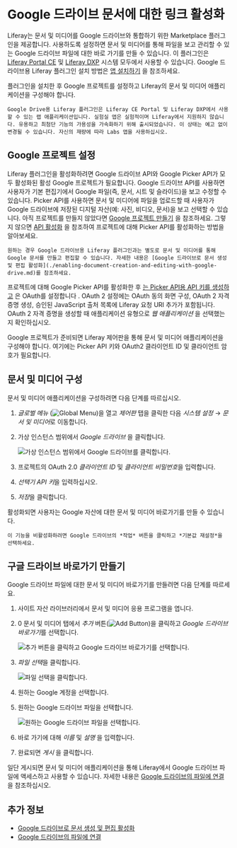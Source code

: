 # Google 드라이브 문서에 대한 링크 활성화

Liferay는 문서 및 미디어를 Google 드라이브와 통합하기 위한 Marketplace 플러그인을 제공합니다. 사용하도록 설정하면 문서 및 미디어를 통해 파일을 보고 관리할 수 있는 Google 드라이브 파일에 대한 바로 가기를 만들 수 있습니다. 이 플러그인은 [Liferay Portal CE](https://web.liferay.com/marketplace/-/mp/application/105847499) 및 [Liferay DXP](https://web.liferay.com/marketplace/-/mp/application/98011653) 시스템 모두에서 사용할 수 있습니다. Google 드라이브용 Liferay 플러그인 설치 방법은 [앱 설치하기](../../../../system-administration/installing-and-managing-apps/installing-apps.md) 을 참조하세요.

플러그인을 설치한 후 Google 프로젝트를 설정하고 Liferay의 문서 및 미디어 애플리케이션을 구성해야 합니다.

```{important}
Google Drive용 Liferay 플러그인은 Liferay CE Portal 및 Liferay DXP에서 사용할 수 있는 랩 애플리케이션입니다. 실험실 앱은 실험적이며 Liferay에서 지원하지 않습니다. 유용하고 최첨단 기능의 가용성을 가속화하기 위해 출시되었습니다. 이 상태는 예고 없이 변경될 수 있습니다. 자신의 재량에 따라 Labs 앱을 사용하십시오.
```

## Google 프로젝트 설정

Liferay 플러그인을 활성화하려면 Google 드라이브 API와 Google Picker API가 모두 활성화된 활성 Google 프로젝트가 필요합니다. Google 드라이브 API를 사용하면 사용자가 기본 편집기에서 Google 파일(즉, 문서, 시트 및 슬라이드)을 보고 수정할 수 있습니다. Picker API를 사용하면 문서 및 미디어에 파일을 업로드할 때 사용자가 Google 드라이브에 저장된 디지털 자산(예: 사진, 비디오, 문서)을 보고 선택할 수 있습니다. 아직 프로젝트를 만들지 않았다면 [Google 프로젝트 만들기](https://support.google.com/googleapi/answer/6251787?hl=en&ref_topic=7014522) 을 참조하세요. 그렇지 않으면 [API 활성화](https://support.google.com/googleapi/answer/6158841) 을 참조하여 프로젝트에 대해 Picker API를 활성화하는 방법을 알아보세요.

```{note}
원하는 경우 Google 드라이브용 Liferay 플러그인과는 별도로 문서 및 미디어를 통해 Google 문서를 만들고 편집할 수 있습니다. 자세한 내용은 [Google 드라이브로 문서 생성 및 편집 활성화](./enabling-document-creation-and-editing-with-google-drive.md)를 참조하세요.
```

프로젝트에 대해 Google Picker API를 활성화한 후 [는 Picker API용 API 키를 생성하고](https://support.google.com/googleapi/answer/6158862) 은 OAuth를 설정합니다 [](https://support.google.com/cloud/answer/6158849) . OAuth 2 설정에는 OAuth 동의 화면 구성, OAuth 2 자격 증명 생성, 승인된 JavaScript 출처 목록에 Liferay 요청 URI 추가가 포함됩니다. OAuth 2 자격 증명을 생성할 때 애플리케이션 유형으로 *웹 애플리케이션* 을 선택했는지 확인하십시오.

Google 프로젝트가 준비되면 Liferay 제어판을 통해 문서 및 미디어 애플리케이션을 구성해야 합니다. 여기에는 Picker API 키와 OAuth2 클라이언트 ID 및 클라이언트 암호가 필요합니다.

## 문서 및 미디어 구성

문서 및 미디어 애플리케이션을 구성하려면 다음 단계를 따르십시오.

1. *글로벌 메뉴* (![Global Menu](../../../../images/icon-applications-menu.png))을 열고 *제어판* 탭을 클릭한 다음 *시스템 설정* &rarr; *문서 및 미디어*로 이동합니다.

1. 가상 인스턴스 범위에서 *Google 드라이브* 을 클릭합니다.

    ![가상 인스턴스 범위에서 Google 드라이브를 클릭합니다.](./enabling-links-to-google-drive-documents/images/01.png)

1. 프로젝트의 OAuth 2.0 *클라이언트 ID* 및 *클라이언트 비밀번호*을 입력합니다.

1. *선택기 API 키*을 입력하십시오.

1. *저장*을 클릭합니다.

활성화되면 사용자는 Google 자산에 대한 문서 및 미디어 바로가기를 만들 수 있습니다.

```{note}
이 기능을 비활성화하려면 Google 드라이브의 *작업* 버튼을 클릭하고 *기본값 재설정*을 선택하세요.
```

## 구글 드라이브 바로가기 만들기

Google 드라이브 파일에 대한 문서 및 미디어 바로가기를 만들려면 다음 단계를 따르세요.

1. 사이트 자산 라이브러리에서 문서 및 미디어 응용 프로그램을 엽니다.

1. 0 문서 및 미디어 탭에서 *추가* 버튼(![Add Button](../../../../images/icon-add.png))을 클릭하고 *Google 드라이브 바로가기*를 선택합니다.

   ![추가 버튼을 클릭하고 Google 드라이브 바로가기를 선택합니다.](./enabling-links-to-google-drive-documents/images/02.png)

1. *파일 선택*을 클릭합니다.

   ![파일 선택을 클릭합니다.](./enabling-links-to-google-drive-documents/images/03.png)

1. 원하는 Google 계정을 선택합니다.

1. 원하는 Google 드라이브 파일을 선택합니다.

   ![원하는 Google 드라이브 파일을 선택합니다.](./enabling-links-to-google-drive-documents/images/04.png)

1. 바로 가기에 대해 *이름* 및 *설명* 을 입력합니다.

1. 완료되면 *게시* 을 클릭합니다.

일단 게시되면 문서 및 미디어 애플리케이션을 통해 Liferay에서 Google 드라이브 파일에 액세스하고 사용할 수 있습니다. 자세한 내용은 [Google 드라이브의 파일에 연결](../../uploading-and-managing/linking-to-files-on-google-drive.md) 을 참조하십시오.

## 추가 정보

* [Google 드라이브로 문서 생성 및 편집 활성화](./enabling-document-creation-and-editing-with-google-drive.md)
* [Google 드라이브의 파일에 연결](../../uploading-and-managing/linking-to-files-on-google-drive.md)
